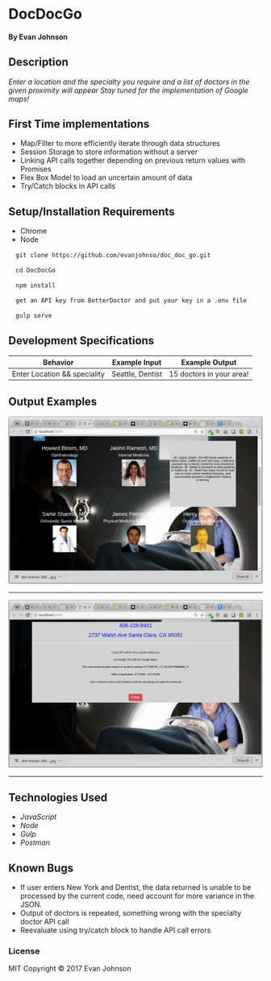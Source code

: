 # DocDocGo

#### By Evan Johnson

## Description

_Enter a location and the specialty you require and a list of doctors in the given
proximity will appear_
_Stay tuned for the implementation of Google maps!_

## First Time implementations
* Map/Filter to more efficiently iterate through data structures
* Session Storage to store information without a server
* Linking API calls together depending on previous return values with Promises
* Flex Box Model to load an uncertain amount of data
* Try/Catch blocks in API calls



## Setup/Installation Requirements

* Chrome
* Node

```console
  git clone https://github.com/evanjohnso/doc_doc_go.git
```

```console
  cd DocDocGo
```

```console
  npm install
```

```console
  get an API key from BetterDoctor and put your key in a .env file
```

```console
  gulp serve
```



## Development Specifications
| Behavior      | Example Input         | Example Output        |
| ------------- | ------------- | ------------- |
| Enter Location && speciality | Seattle, Dentist  |  15 doctors in your area!  |

## Output Examples
![main screen](img/display1.png)
***
![After clicking on doctor](img/display2.png)
***



## Technologies Used

* _JavaScript_
* _Node_
* _Gulp_
* _Postman_

## Known Bugs
* If user enters New York and Dentist, the data returned is unable to be processed by the current code, need account for more variance in the JSON.
* Output of doctors is repeated, something wrong with the specialty doctor API call
* Reevaluate using try/catch block to handle API call errors


### License

MIT Copyright &copy; 2017 Evan Johnson
